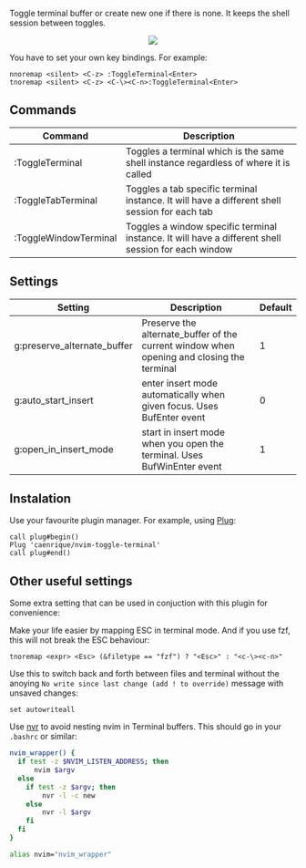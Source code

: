 Toggle terminal buffer or create new one if there is none.
It keeps the shell session between toggles.

<p align="center">
   <img src="https://i.imgur.com/vL96PcL.gif">
<p>

You have to set your own key bindings. For example:

```vim
nnoremap <silent> <C-z> :ToggleTerminal<Enter>
tnoremap <silent> <C-z> <C-\><C-n>:ToggleTerminal<Enter>
```

## Commands

| Command               | Description                                                                                         |
|-----------------------|-----------------------------------------------------------------------------------------------------|
| :ToggleTerminal       | Toggles a terminal which is the same shell instance regardless of where it is called                |
| :ToggleTabTerminal    | Toggles a tab specific terminal instance. It will have a different shell session for each tab            |
| :ToggleWindowTerminal | Toggles a window specific terminal instance. It will have a different shell session for each window |

## Settings

| Setting                     | Description                                                                               | Default |
|-----------------------------|-------------------------------------------------------------------------------------------|---------|
| g:preserve_alternate_buffer | Preserve the alternate_buffer of the current window when opening and closing the terminal | 1       |
| g:auto_start_insert         | enter insert mode automatically when given focus. Uses BufEnter event                     | 0       |
| g:open_in_insert_mode       | start in insert mode when you open the terminal. Uses BufWinEnter event                   | 1       |

## Instalation

Use your favourite plugin manager. For example, using [Plug](https://github.com/junegunn/vim-plug):

```vim
call plug#begin()
Plug 'caenrique/nvim-toggle-terminal'
call plug#end()
```

## Other useful settings

Some extra setting that can be used in conjuction with this plugin for convenience:

Make your life easier by mapping ESC in terminal mode. And if you use fzf, this will not break the ESC behaviour:

```vim
tnoremap <expr> <Esc> (&filetype == "fzf") ? "<Esc>" : "<c-\><c-n>"
```

Use this to switch back and forth between files and terminal without the anoying `No write since last change (add ! to override)` message with unsaved changes:

```vim
set autowriteall
```

Use [nvr](https://github.com/mhinz/neovim-remote) to avoid nesting nvim in Terminal buffers. This should go in your `.bashrc` or similar:

```bash
nvim_wrapper() {
  if test -z $NVIM_LISTEN_ADDRESS; then
      nvim $argv
  else
    if test -z $argv; then
        nvr -l -c new
    else
        nvr -l $argv
    fi
  fi
}

alias nvim="nvim_wrapper"
```
